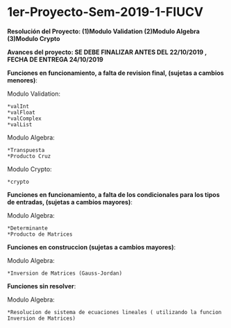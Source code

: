 # 1er-Proyecto-Sem-2019-1-FIUCV
**Resolución del Proyecto:   (1)Modulo Validation      (2)Modulo Algebra       (3)Modulo Crypto**

**Avances del proyecto: SE DEBE FINALIZAR ANTES DEL 22/10/2019 , FECHA DE ENTREGA 24/10/2019** 

**Funciones en funcionamiento, a falta de revision final, (sujetas a cambios menores)**:

  Modulo Validation:
  
    *valInt
    *valFloat
    *valComplex
    *valList
  
  Modulo Algebra:

    *Transpuesta
    *Producto Cruz
  
  Modulo Crypto:
  
    *crypto

**Funciones en funcionamiento, a falta de los condicionales para los tipos de entradas, (sujetas a cambios mayores)**:

  Modulo Algebra:
  
    *Determinante
    *Producto de Matrices 
    
**Funciones en construccion (sujetas a cambios mayores)**:

  Modulo Algebra:
  
    *Inversion de Matrices (Gauss-Jordan)

**Funciones sin resolver**:

  Modulo Algebra:
  
    *Resolucion de sistema de ecuaciones lineales ( utilizando la funcion Inversion de Matrices)
    

